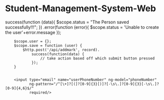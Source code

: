# Student-Management-System-Web
success(function (data){
  $scope.status = "The Person saved successfully!!!";
})
.error(function (error){
  $scope.status = 'Unable to create the user'+error.message
});




        $scope.user = {};
        $scope.save = function (user) {
            $http.post('/api/addmark', record).
                success(function(data) {
                    // take action based off which submit button pressed
                });
        }


        <input type="email" name="userPhoneNumber" ng-model="phoneNumber"
               ng-pattern="/^[\+]?[(]?[0-9]{3}[)]?[-\s\.]?[0-9]{3}[-\s\.]?[0-9]{4,6}$/"
               required/>
